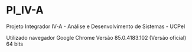 # PI_IV-A
Projeto Integrador IV-A - Análise e Desenvolvimento de Sistemas - UCPel

Utilizado navegador Google Chrome Versão 85.0.4183.102 (Versão oficial) 64 bits
